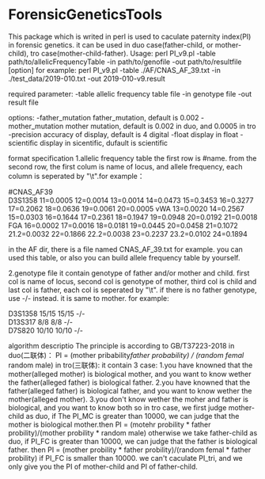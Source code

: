 # ForensicGeneticsTools
This package which is writed in perl is used to caculate paternity index(PI) in forensic genetics. 
it can be used in duo case(father-child, or mother-child), tro case(mother-child-father).
Usage:
perl PI_v9.pl -table path/to/allelicFrequencyTable -in path/to/genofile -out path/to/resultfile [option]
for example:
perl PI_v9.pl -table ./AF/CNAS_AF_39.txt -in ./test_data/2019-010.txt -out 2019-010-v9.result

required parameter:
-table  allelic frequency table file
-in     genotype file
-out    result file

options:
-father_mutation  father_mutation, default is 0.002
-mother_mutation  mother mutation, default is 0.002 in duo, and 0.0005 in tro
-precision        accuracy of display, default is 4 digital
-float            display in float
-scientific       display in sicentific, dufault is scientific

format specification
1.allelic frequency table
  the first row is #name. from the second row, the first colum is name of locus, and allele frequency, 
  each column is seperated by "\t".for example：
  
#CNAS_AF39	
D3S1358	11=0.0005	12=0.0014	13=0.0014	14=0.0473	15=0.3453	16=0.3277	17=0.2062	18=0.0636	19=0.0061	20=0.0005
vWA	13=0.0020	14=0.2567	15=0.0303	16=0.1644	17=0.2361	18=0.1947	19=0.0948	20=0.0192	21=0.0018
FGA	16=0.0002	17=0.0016	18=0.0181	19=0.0445	20=0.0458	21=0.1072	21.2=0.0032	22=0.1866	22.2=0.0038	23=0.2237	23.2=0.0102	24=0.1894

in the AF dir, there is a file named CNAS_AF_39.txt for example. 
you can used this table, or also you can build allele frequency table by yourself.

2.genotype file
  it contain genotype of father and/or mother and child. first col is name of locus, second col is genotype of mother, third col
  is child and last col is father, each col is seperated by "\t". if there is no father genotype, use -/- instead. 
  it is same to mother.
  for example:
  
D3S1358	15/15	15/15	-/-				
D13S317	8/8	8/8	-/-				
D7S820	10/10	10/10	-/-


algorithm descriptio
The principle is according to GB/T37223-2018 
in duo(二联体)：
PI = (mother pribability*father probability) / (random femal* random male)
in tro(三联体):
it contain 3 case:
1.you have knowned that the mother(alleged mother) is biological mother, 
  and you want to know wether the father(alleged father) is biological father.
2.you have knowned that the father(alleged father) is biological father, 
  and you want to know wether the mother(alleged mother).
3.you don't know wether the moher and father is biological, 
  and you want to know both
so in tro case, we first judge mother-child as duo, if The PI_MC is greater than 10000, 
we can judge that the mother is biological mother.then
PI = (motehr probility * father probility)/(mother probility * random male)
otherwise we take father-child as duo, if PI_FC is greater than 10000,
we can judge that the father is biological father. then
PI = (mother probility * father probility)/(random femal * father probility)
if PI_FC is smaller than 10000. we can't caculate PI_tri, and we only give you the PI of mother-child and PI of father-child.
 




